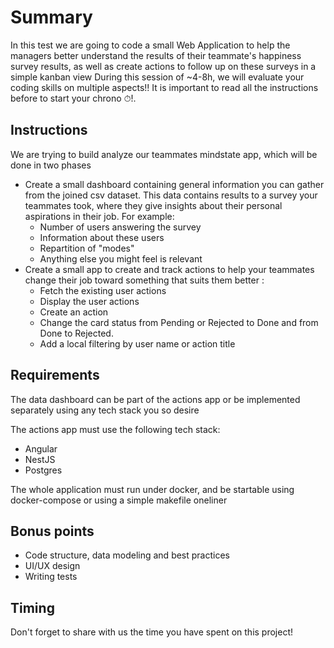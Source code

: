 # Summary
In this test we are going to code a small Web Application to help the managers better understand the results of their teammate's happiness survey results, as well as create actions to follow up on these surveys in a simple kanban view
During this session of ~4-8h, we will evaluate your coding skills on multiple aspects!! It is important to read all the instructions before to start your chrono ⏱!.

## Instructions
We are trying to build analyze our teammates mindstate app, which will be done in two phases
* Create a small dashboard containing general information you can gather from the joined csv dataset. This data contains results to a survey your teammates took, where they give insights about their personal aspirations in their job. For example:
  * Number of users answering the survey
  * Information about these users 
  * Repartition of "modes"
  * Anything else you might feel is relevant
* Create a small app to create and track actions to help your teammates change their job toward something that suits them better :
  * Fetch the existing user actions
  * Display the user actions
  * Create an action
  * Change the card status from Pending or Rejected to Done and from Done to Rejected.
  * Add a local filtering by user name or action title


## Requirements
The data dashboard can be part of the actions app or be implemented separately using any tech stack you so desire 

The actions app must use the following tech stack:
* Angular
* NestJS
* Postgres

  
The whole application must run under docker, and be startable using docker-compose or using a simple makefile oneliner

## Bonus points
* Code structure, data modeling and best practices
* UI/UX design
* Writing tests

## Timing
Don't forget to share with us the time you have spent on this project!
